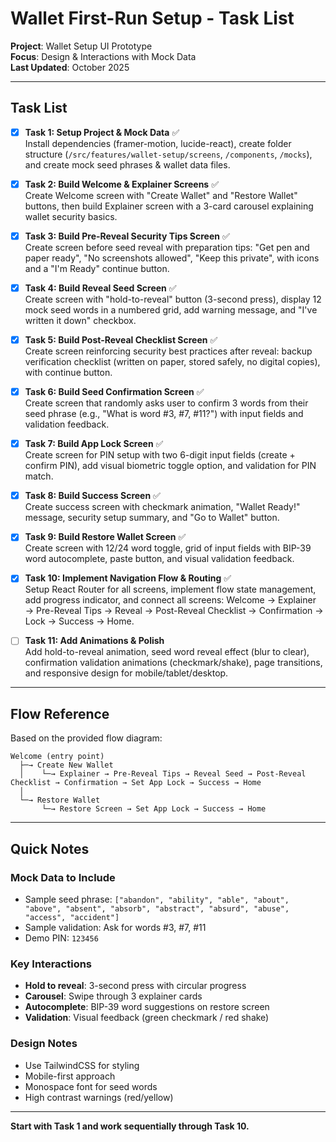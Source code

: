 # Wallet First-Run Setup - Task List

**Project**: Wallet Setup UI Prototype  
**Focus**: Design & Interactions with Mock Data  
**Last Updated**: October 2025

---

## Task List

- [x] **Task 1: Setup Project & Mock Data** ✅  
  Install dependencies (framer-motion, lucide-react), create folder structure (`/src/features/wallet-setup/screens`, `/components`, `/mocks`), and create mock seed phrases & wallet data files.

- [x] **Task 2: Build Welcome & Explainer Screens** ✅  
  Create Welcome screen with "Create Wallet" and "Restore Wallet" buttons, then build Explainer screen with a 3-card carousel explaining wallet security basics.

- [x] **Task 3: Build Pre-Reveal Security Tips Screen** ✅  
  Create screen before seed reveal with preparation tips: "Get pen and paper ready", "No screenshots allowed", "Keep this private", with icons and a "I'm Ready" continue button.

- [x] **Task 4: Build Reveal Seed Screen** ✅  
  Create screen with "hold-to-reveal" button (3-second press), display 12 mock seed words in a numbered grid, add warning message, and "I've written it down" checkbox.

- [x] **Task 5: Build Post-Reveal Checklist Screen** ✅  
  Create screen reinforcing security best practices after reveal: backup verification checklist (written on paper, stored safely, no digital copies), with continue button.

- [x] **Task 6: Build Seed Confirmation Screen** ✅  
  Create screen that randomly asks user to confirm 3 words from their seed phrase (e.g., "What is word #3, #7, #11?") with input fields and validation feedback.

- [x] **Task 7: Build App Lock Screen** ✅  
  Create screen for PIN setup with two 6-digit input fields (create + confirm PIN), add visual biometric toggle option, and validation for PIN match.

- [x] **Task 8: Build Success Screen** ✅  
  Create success screen with checkmark animation, "Wallet Ready!" message, security setup summary, and "Go to Wallet" button.

- [x] **Task 9: Build Restore Wallet Screen** ✅  
  Create screen with 12/24 word toggle, grid of input fields with BIP-39 word autocomplete, paste button, and visual validation feedback.

- [x] **Task 10: Implement Navigation Flow & Routing** ✅  
  Setup React Router for all screens, implement flow state management, add progress indicator, and connect all screens: Welcome → Explainer → Pre-Reveal Tips → Reveal → Post-Reveal Checklist → Confirmation → Lock → Success → Home.

- [ ] **Task 11: Add Animations & Polish**  
  Add hold-to-reveal animation, seed word reveal effect (blur to clear), confirmation validation animations (checkmark/shake), page transitions, and responsive design for mobile/tablet/desktop.

---

## Flow Reference

Based on the provided flow diagram:

```
Welcome (entry point)
  ├─→ Create New Wallet
  │    └─→ Explainer → Pre-Reveal Tips → Reveal Seed → Post-Reveal Checklist → Confirmation → Set App Lock → Success → Home
  │
  └─→ Restore Wallet
       └─→ Restore Screen → Set App Lock → Success → Home
```

---

## Quick Notes

### Mock Data to Include
- Sample seed phrase: `["abandon", "ability", "able", "about", "above", "absent", "absorb", "abstract", "absurd", "abuse", "access", "accident"]`
- Sample validation: Ask for words #3, #7, #11
- Demo PIN: `123456`

### Key Interactions
- **Hold to reveal**: 3-second press with circular progress
- **Carousel**: Swipe through 3 explainer cards
- **Autocomplete**: BIP-39 word suggestions on restore screen
- **Validation**: Visual feedback (green checkmark / red shake)

### Design Notes
- Use TailwindCSS for styling
- Mobile-first approach
- Monospace font for seed words
- High contrast warnings (red/yellow)

---

**Start with Task 1 and work sequentially through Task 10.**
